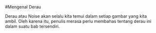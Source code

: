 #Mengenal Derau

Derau atau Noise akan selalu kita temui dalam setiap gambar yang kita ambil. Oleh karena itu, penulis merasa perlu membahas tentang derau ini dalam suatu bab tersendiri.
